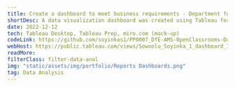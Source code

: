 ```yaml
---
title: Create a dashboard to meet business requirements - Department for Education (DfE) Bootcamp 
shortDesc: A data visualization dashboard was created using Tableau for a globally present company, aiming to standardize project monitoring. This will help management track project performance, measuring both current status and future projections.
date: 2022-12-12
tech: Tableau Desktop, Tableau Prep, miro.com (mock-up)
codeLink: https://github.com/soyinkas1/PP0007_DfE-AMS-OpenClassrooms-Data-Analysis-Bootcamp_Excel_Tableau-PowerBI_Python_SQL/tree/master/Project%202
webHost: https://public.tableau.com/views/Sowoolu_Soyinka_1_dashboard_122022/RoleSelector?:language=en-GB&:display_count=n&:origin=viz_share_link
readMore:  
filterClass: filter-data-anal
img: "static/assets/img/portfolio/Reports Dashboards.png"
tag: Data Analysis 
---
```

 